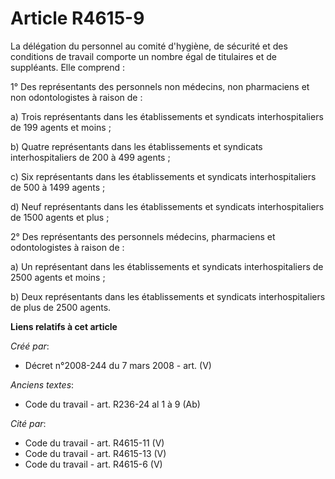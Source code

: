 # Article R4615-9

La délégation du personnel au comité d'hygiène, de sécurité et des conditions de travail comporte un nombre égal de
titulaires et de suppléants. Elle comprend :

1° Des représentants des personnels non médecins, non pharmaciens et non odontologistes à raison de :

a) Trois représentants dans les établissements et syndicats interhospitaliers de 199 agents et moins ;

b) Quatre représentants dans les établissements et syndicats interhospitaliers de 200 à 499 agents ;

c) Six représentants dans les établissements et syndicats interhospitaliers de 500 à 1499 agents ;

d) Neuf représentants dans les établissements et syndicats interhospitaliers de 1500 agents et plus ;

2° Des représentants des personnels médecins, pharmaciens et odontologistes à raison de :

a) Un représentant dans les établissements et syndicats interhospitaliers de 2500 agents et moins ;

b) Deux représentants dans les établissements et syndicats interhospitaliers de plus de 2500 agents.

**Liens relatifs à cet article**

_Créé par_:

  - Décret n°2008-244 du 7 mars 2008 - art. (V)

_Anciens textes_:

  - Code du travail - art. R236-24 al 1 à 9 (Ab)

_Cité par_:

  - Code du travail - art. R4615-11 (V)
  - Code du travail - art. R4615-13 (V)
  - Code du travail - art. R4615-6 (V)
